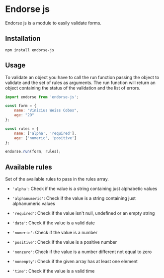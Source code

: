 # Endorse js

Endorse js is a module to easily validate forms.

## Installation

```
npm install endorse-js
```

## Usage

To validate an object you have to call the run function passing the object to validate and the set of rules as arguments.
The run function will return an object containing the status of the validation and the list of errors. 

```javascript
import endorse from 'endorse-js';

const form = {
    name: "Vinicius Weiss Cobos",
    age: "29"
};

const rules = {
    name: ['alpha', 'required'],
    age: ['numeric', 'positive'] 
};

endorse.run(form, rules);
```

## Available rules

Set of the available rules to pass in the rules array.

- `'alpha'`: Check if the value is a string containing just alphabetic values

- `'alphanumeric'`: Check if the value is a string containing just alphanumeric values

- `'required'`: Check if the value isn't null, undefined or an empty string

- `'date'`: Check if the value is a valid date

- `'numeric'`: Check if the value is a number

- `'positive'`: Check if the value is a positive number

- `'nonzero'`: Check if the value is a number different not equal to zero

- `'nonempty'`: Check if the given array has at least one element

- `'time'`: Check if the value is a valid time

